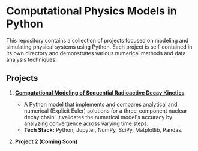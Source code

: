# Computational Physics Models in Python

This repository contains a collection of projects focused on modeling and simulating physical systems using Python. Each project is self-contained in its own directory and demonstrates various numerical methods and data analysis techniques.

## Projects

1.  **[Computational Modeling of Sequential Radioactive Decay Kinetics](./radioactive-decay-model/)**
    * A Python model that implements and compares analytical and numerical (Explicit Euler) solutions for a three-component nuclear decay chain. It validates the numerical model's accuracy by analyzing convergence across varying time steps.
    * **Tech Stack:** Python, Jupyter, NumPy, SciPy, Matplotlib, Pandas.

2.  **Project 2 (Coming Soon)**
